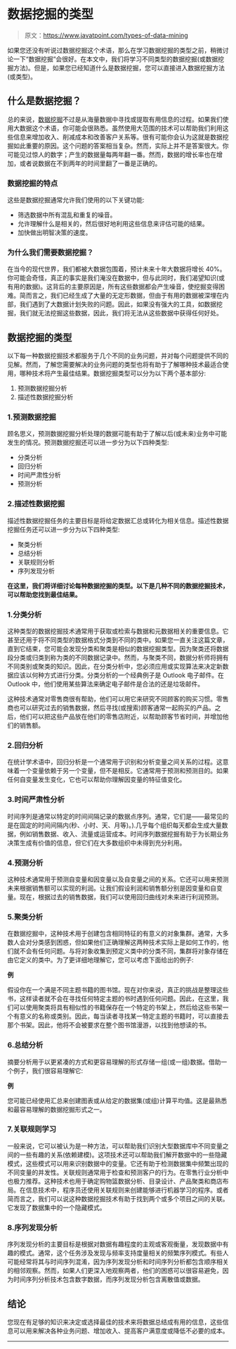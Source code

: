 # 数据挖掘的类型

> 原文：<https://www.javatpoint.com/types-of-data-mining>

如果您还没有听说过数据挖掘这个术语，那么在学习数据挖掘的类型之前，稍微讨论一下“数据挖掘”会很好。在本文中，我们将学习不同类型的数据挖掘(或数据挖掘方法)。但是，如果您已经知道什么是数据挖掘，您可以直接进入数据挖掘方法(或类型)。

## 什么是数据挖掘？

总的来说，[数据挖掘](https://www.javatpoint.com/data-mining)不过是从海量数据中寻找或提取有用信息的过程。如果我们使用大数据这个术语，你可能会很熟悉。虽然使用大范围的技术可以帮助我们利用这些信息来增加收入、削减成本和改善客户关系等。很有可能你会认为这就是数据挖掘如此重要的原因。这个问题的答案相当复杂。然而，实际上并不是答案很大。你可能见过惊人的数字；产生的数据量每两年翻一番。然而，数据的增长率也在增加，或者说数据在不到两年的时间里翻了一番是正确的。

### 数据挖掘的特点

这些是数据挖掘通常允许我们使用的以下关键功能:

*   筛选数据中所有混乱和重复的噪音。
*   允许理解什么是相关的，然后很好地利用这些信息来评估可能的结果。
*   加快做出明智决策的速度。

### 为什么我们需要数据挖掘？

在当今的现代世界，我们都被大数据包围着，预计未来十年大数据将增长 40%。你可能会奇怪，真正的事实是我们淹没在数据中，但与此同时，我们渴望知识(或有用的数据)。这背后的主要原因是，所有这些数据都会产生噪音，使挖掘变得困难。简而言之，我们已经生成了大量的无定形数据，但由于有用的数据被深埋在内部，我们遇到了大数据计划失败的问题。因此，如果没有强大的工具，如数据挖掘，我们就无法挖掘这些数据，因此，我们将无法从这些数据中获得任何好处。

## 数据挖掘的类型

以下每一种数据挖掘技术都服务于几个不同的业务问题，并对每个问题提供不同的见解。然而，了解您需要解决的业务问题的类型也将有助于了解哪种技术最适合使用，哪种技术将产生最佳结果。数据挖掘类型可以分为以下两个基本部分:

1.  预测数据挖掘分析
2.  描述性数据挖掘分析

### 1.预测数据挖掘

顾名思义，预测数据挖掘分析处理的数据可能有助于了解以后(或未来)业务中可能发生的情况。预测数据挖掘还可以进一步分为以下四种类型:

*   分类分析
*   回归分析
*   时间严肃性分析
*   预测分析

### 2.描述性数据挖掘

描述性数据挖掘任务的主要目标是将给定数据汇总或转化为相关信息。描述性数据挖掘任务还可以进一步分为以下四种类型:

*   聚类分析
*   总结分析
*   关联规则分析
*   序列发现分析

**在这里，我们将详细讨论每种数据挖掘的类型。以下是几种不同的数据挖掘技术，可以帮助您找到最佳结果。**

### 1.分类分析

这种类型的数据挖掘技术通常用于获取或检索与数据和元数据相关的重要信息。它甚至还用于将不同类型的数据格式分类到不同的类中。如果您一直关注这篇文章，直到它结束，您可能会发现分类和聚类是相似的数据挖掘类型。因为聚类还将数据段分类或归类到称为类的不同数据记录中。然而，与聚类不同，数据分析师将拥有不同类别或聚类的知识。因此，在分类分析中，您必须应用或实现算法来决定新数据应该以何种方式进行分类。分类分析的一个经典例子是 Outlook 电子邮件。在 Outlook 中，他们使用某些算法来确定电子邮件是合法的还是垃圾邮件。

这种技术通常对零售商很有帮助，他们可以用它来研究不同顾客的购买习惯。零售商也可以研究过去的销售数据，然后寻找(或搜索)顾客通常一起购买的产品。之后，他们可以把这些产品放在他们的零售店附近，以帮助顾客节省时间，并增加他们的销售额。

### 2.回归分析

在统计学术语中，回归分析是一个通常用于识别和分析变量之间关系的过程。这意味着一个变量依赖于另一个变量，但不是相反。它通常用于预测和预测目的。如果任何自变量发生变化，它也可以帮助你理解因变量的特征值变化。

### 3.时间严肃性分析

时间序列是通常以特定的时间间隔记录的数据点序列。通常，它们是——最常见的是在固定的时间间隔内(秒、小时、天、月等)。).几乎每个组织每天都会生成大量数据，例如销售数据、收入、流量或运营成本。时间序列数据挖掘有助于为长期业务决策生成有价值的信息，但它们在大多数组织中未得到充分利用。

### 4.预测分析

这种技术通常用于预测自变量和因变量以及自变量之间的关系。它还可以用来预测未来根据销售额可以实现的利润。让我们假设利润和销售额分别是因变量和自变量。现在，根据过去的销售数据，我们可以使用回归曲线对未来进行利润预测。

### 5.聚类分析

在数据挖掘中，这种技术用于创建包含相同特征的有意义的对象集群。通常，大多数人会对分类感到困惑，但如果他们正确理解这两种技术实际上是如何工作的，他们就不会有任何问题。与将对象收集到预定义类中的分类不同，集群将对象存储在由它定义的类中。为了更详细地理解它，您可以考虑下面给出的例子:

**例**

假设你在一个满是不同主题书籍的图书馆。现在对你来说，真正的挑战是整理这些书，这样读者就不会在寻找任何特定主题的书时遇到任何问题。因此，在这里，我们可以使用聚类将具有相似性的书籍保存在一个特定的书架上，然后给这些书架一个有意义的名称或类别。因此，每当读者寻找某一特定主题的书籍时，可以直接去那个书架。因此，他将不会被要求在整个图书馆漫游，以找到他想读的书。

### 6.总结分析

摘要分析用于以更紧凑的方式和更容易理解的形式存储一组(或一组)数据。借助一个例子，我们很容易理解它:

**例**

您可能已经使用汇总来创建图表或从给定的数据集(或组)计算平均值。这是最熟悉和最容易理解的数据挖掘形式之一。

### 7.关联规则学习

一般来说，它可以被认为是一种方法，可以帮助我们识别大型数据库中不同变量之间的一些有趣的关系(依赖建模)。这项技术还可以帮助我们解开数据中的一些隐藏模式，这些模式可以用来识别数据中的变量。它还有助于检测数据集中频繁出现的不同变量的并发性。关联规则通常用于检查和预测客户的行为。在零售行业分析中也极力推荐。这种技术也用于确定购物篮数据分析、目录设计、产品聚类和商店布局。在信息技术中，程序员还使用关联规则来创建能够进行机器学习的程序。或者简而言之，我们可以说这种数据挖掘技术有助于找到两个或多个项目之间的关联。它发现了数据集中的一个隐藏模式。

### 8.序列发现分析

序列发现分析的主要目标是根据对数据有趣程度的主观或客观衡量，发现数据中有趣的模式。通常，这个任务涉及发现与频率支持度量相关的频繁序列模式。有些人可能经常将其与时间序列混淆，因为序列发现分析和时间序列分析都包含顺序相关的相邻观察。然而，如果人们更深入地观察两者，他们的困惑可以很容易避免，因为时间序列分析技术包含数字数据，而序列发现分析包含离散值或数据。

## 结论

您现在有足够的知识来决定或选择最佳的技术来将数据总结成有用的信息，这些信息可以用来解决各种业务问题、增加收入、提高客户满意度或降低不必要的成本。

* * *